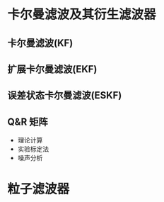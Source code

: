 
# 卡尔曼滤波及其衍生滤波器

## 卡尔曼滤波(KF)

## 扩展卡尔曼滤波(EKF)

## 误差状态卡尔曼滤波(ESKF)

## Q&R 矩阵

- 理论计算
- 实验标定法
- 噪声分析

# 粒子滤波器

